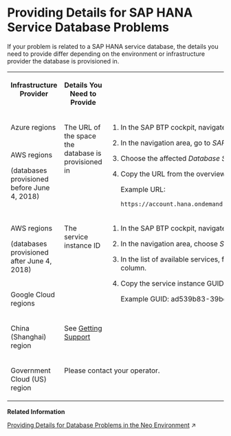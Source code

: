 <!-- loio75cde5383e8d42dabd039b7dceef9511 -->

<link rel="stylesheet" type="text/css" href="../css/sap-icons.css"/>

# Providing Details for SAP HANA Service Database Problems

If your problem is related to a SAP HANA service database, the details you need to provide differ depending on the environment or infrastructure provider the database is provisioned in.




<table>
<tr>
<th valign="top">

Infrastructure Provider



</th>
<th valign="top">

Details You Need to Provide



</th>
<th valign="top">

How to Find the Details You Need



</th>
</tr>
<tr>
<td valign="top">

Azure regions



</td>
<td valign="top" rowspan="2">

The URL of the space the database is provisioned in



</td>
<td valign="top" rowspan="2">

1.  In the SAP BTP cockpit, navigate to the org and space the database is provisioned in.

2.  In the navigation area, go to *SAP HANA* \> *Database Systems*.

3.  Choose the affected *Database System*.

4.  Copy the URL from the overview of the affected database system.

    Example URL:

    `https://account.hana.ondemand.com/cockpit#/globalaccount/<id>/subaccount/<id>/org/<id>/dbsystems/<id>/overview`




</td>
</tr>
<tr>
<td valign="top">

AWS regions

\(databases provisioned before June 4, 2018\)



</td>
</tr>
<tr>
<td valign="top">

AWS regions

\(databases provisioned after June 4, 2018\)



</td>
<td valign="top" rowspan="2">

The service instance ID



</td>
<td valign="top" rowspan="2">

1.  In the SAP BTP cockpit, navigate to the space the SAP HANA service instance is provisioned in.
2.  In the navigation area, choose *Services* \> *Service Instances*.
3.  In the list of available services, find your SAP HANA service instance and choose <span class="SAP-icons"></span> Open Dashboard from the *Actions* column.
4.  Copy the service instance GUID under *Details* \> *ID*.

    Example GUID: ad539b83-39bd-4ff4-8b41-1a5dfdfca7ea




</td>
</tr>
<tr>
<td valign="top">

Google Cloud regions



</td>
</tr>
<tr>
<td valign="top">

 China \(Shanghai\) region



</td>
<td valign="top">

See [Getting Support](https://help.sap.com/viewer/cc53ad464a57404b8d453bbadbc81ceb/alibabacloud/en-US/7d64c7f819f246a59d8860146567c0e9.html) 



</td>
<td valign="top">

 



</td>
</tr>
<tr>
<td valign="top">

 Government Cloud \(US\) region



</td>
<td valign="top" colspan="2">

Please contact your operator.



</td>
</tr>
</table>

**Related Information**  


[Providing Details for Database Problems in the Neo Environment](https://help.sap.com/viewer/663f91a6573b49ae9fa5f0007abb4d18/Internal/en-US/74749227a1f1470e939ddd3ce9bea1c4.html "If your problem is related to a database, the details you need to provide differ depending on the environment or infrastructure provider the database is provisioned in.") :arrow_upper_right:

